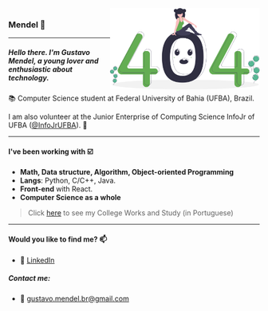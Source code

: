<img src="404.svg" width="300" align="right">

### Mendel :dizzy:
---

##### Hello there. I'm Gustavo Mendel, a young lover and enthusiastic about technology. 

:books: Computer Science student at Federal University of Bahia (UFBA), Brazil. 

I am also volunteer at the Junior Enterprise of Computing Science InfoJr of UFBA ([@InfoJrUFBA](https://github.com/InfoJrUFBA)). :green_heart:

---

#### I've been working with :ballot_box_with_check:

- **Math, Data structure, Algorithm, Object-oriented Programming**
- **Langs**: Python, C/C++, Java.
- **Front-end** with React.
- **Computer Science as a whole** 
> Click [here](https://github.com/gustavo-mendel/meus-projetos-da-faculdade) to see my College Works and Study (in Portuguese)

---

#### Would you like to find me? 📫

- :link: [LinkedIn](https://www.linkedin.com/in/gustavo-mendel)

##### Contact me:
- :email: gustavo.mendel.br@gmail.com
